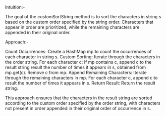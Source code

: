 Intuition:-

The goal of the customSortString method is to sort the characters in string s based on the custom order specified by the string order. 
Characters that appear in order are prioritized, while the remaining characters are appended in their original order.

Approach:-

Count Occurrences: Create a HashMap mp to count the occurrences of each character in string s.
Custom Sorting: Iterate through the characters in the order string. For each character c:
If mp contains c, append c to the result string result the number of times it appears in s, obtained from mp.get(c). Remove c from mp.
Append Remaining Characters: Iterate through the remaining characters in mp. For each character c, append c to result the number of times it appears in s.
Return Result: Return the result string.

This approach ensures that the characters in the result string are sorted according to the custom order specified by the order string,
with characters not present in order appended in their original order of occurrence in s.
